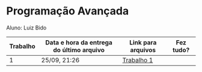 # Programação Avançada

Aluno: Luiz Bido

| Trabalho | Data e hora da entrega do último arquivo | Link para arquivos | Fez tudo? |
|---|---|---|---|
| 1 | 25/09, 21:26 | [Trabalho 1](https://github.com/LuizBidoo/ProgramacaoAvancada/tree/main/Trabalho1) ||